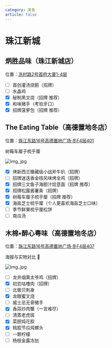 ```yaml
---
category: 美食
article: false
---
```


# 珠江新城

## 炳胜品味（珠江新城店）

<span class="icon iconfont icon-locate"></span> 位置：<a href="https://ditu.amap.com/place/B00140UVX2" target="_blank">冼村路2号首府大厦1-4层</a>

- [ ] 首创灌汤烧鹅（招牌）
- [ ] 水晶鸡
- [x] 秘制黑叉烧（招牌 推荐）
- [x] 和味猪手（考验牙口）
- [x] 招牌菠萝包（招牌 推荐）

## The Eating Table（高德置地冬店）

<span class="icon iconfont icon-locate"></span> 位置：<a href="https://ditu.amap.com/place/B0FFGZI7W1" target="_blank">珠江东路16号高德置地广场·冬F4层401</a>

树莓车厘子梳乎厘

![img_jpg](https://img.sherry4869.com/Blog/life/delicacies/guangzhou/th/zjxc/TheEatingTable/img.jpg)

- [x] 烤新西兰臻藏级小战斧牛扒（招牌）
- [ ] 招牌迷迭香金桔风味烤全鸡（招牌）
- [x] 招牌三文鱼子海胆汁烩意面（招牌 推荐）
- [x] 招牌松露酱薯条（招牌）
- [x] 树莓车厘子梳乎厘（招牌 推荐）
- [x] 海盐芝士梳乎厘（个人更喜欢海盐芝士口味）
- [ ] 季节鲜果梳乎厘松饼
- [ ] 南瓜汤

## 木棉•醉心粤味（高德置地冬店）

<span class="icon iconfont icon-locate"></span> 位置：<a href="https://ditu.amap.com/place/B0GROY2454" target="_blank">珠江东路16号高德置地广场·冬F4层407</a>

海报与实物对比 :see_no_evil:

![img_jpg](https://img.sherry4869.com/Blog/life/delicacies/guangzhou/th/zjxc/mmzx/img.jpg)

- [ ] 龙井烟熏太爷鸡（招牌）
- [x] 初恋咕噜肉（招牌）
- [ ] 北极贝刺身
- [x] 龙眼蜜叉烧
- [ ] 威士忌无骨猪手
- [x] 香蒜炒肉蟹（一言难尽）
- [ ] 清蒸老虎斑
- [x] 菜胆炖花胶
- [x] 桃胶节瓜炖螺头
- [ ] 一颗柠檬
- [ ] 杨枝金露冻挞